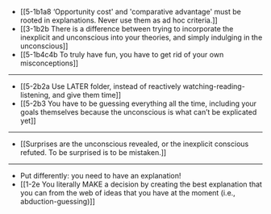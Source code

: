 - [[5-1b1a8 ‘Opportunity cost' and 'comparative advantage' must be rooted in explanations. Never use them as ad hoc criteria.]]
- [[3-1b2b There is a difference between trying to incorporate the inexplicit and unconscious into your theories, and simply indulging in the unconscious]]
- [[5-1b4c4b To truly have fun, you have to get rid of your own misconceptions]]
---
- [[5-2b2a Use LATER folder, instead of reactively watching-reading-listening, and give them time]]
- [[5-2b3 You have to be guessing everything all the time, including your goals themselves because the unconscious is what can’t be explicated yet]]
---
- [[Surprises are the unconscious revealed, or the inexplicit conscious refuted. To be surprised is to be mistaken.]]
---
- Put differently: you need to have an explanation!
- [[1-2e You literally MAKE a decision by creating the best explanation that you can from the web of ideas that you have at the moment (i.e., abduction-guessing)]]

